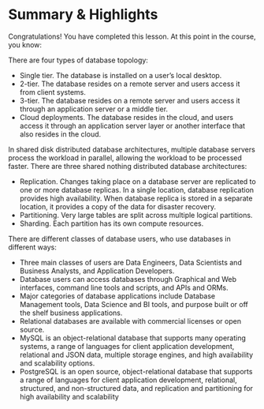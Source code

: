 # Summary & Highlights

Congratulations! You have completed this lesson. At this point in the course, you know: 

There are four types of database topology:

- Single tier. The database is installed on a user’s local desktop. 
- 2-tier. The database resides on a remote server and users access it from client systems. 
- 3-tier. The database resides on a remote server and users access it through an application server or a middle tier. 
- Cloud deployments. The database resides in the cloud, and users access it through an application server layer or another interface that also resides in the cloud.

In shared disk distributed database architectures, multiple database servers process the workload in parallel, allowing the workload to be processed faster. There are three shared nothing distributed database architectures:

- Replication. Changes taking place on a database server are replicated to one or more database replicas. In a single location, database replication provides high availability. When database replica is stored in a separate location, it provides a copy of the data for disaster recovery.
- Partitioning. Very large tables are split across multiple logical partitions.
- Sharding. Each partition has its own compute resources.

There are different classes of database users, who use databases in different ways:

- Three main classes of users are Data Engineers, Data Scientists and Business Analysts, and Application Developers.
- Database users can access databases through Graphical and Web interfaces, command line tools and scripts, and APIs and ORMs.
- Major categories of database applications include Database Management tools, Data Science and BI tools, and purpose built or off the shelf business applications.
- Relational databases are available with commercial licenses or open source.
- MySQL is an object-relational database that supports many operating systems, a range of languages for client application development, relational and JSON data, multiple storage engines, and high availability and scalability options.
- PostgreSQL is an open source, object-relational database that supports a range of languages for client application development, relational, structured, and non-structured data, and replication and partitioning for high availability and scalability